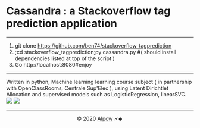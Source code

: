 # Cassandra : a Stackoverflow tag prediction application
---
1) git clone https://github.com/ben74/stackoverflow_tagprediction
2) ;cd stackoverflow_tagprediction;py cassandra.py #( should install dependencies listed at top of the script )
3) Go http://localhost:8080#enjoy
---
Written in python, Machine learning learning course subject ( in partnership with OpenClassRooms, Centrale Sup'Elec ), using Latent Dirichtlet Allocation and supervised models such as LogisticRegression, linearSVC.
<a href='https://1.x24.fr/a/jupyter/stack5/keywordsTSNE3.webp' target=1><img src='https://i.snipboard.io/J5krdZ.jpg' style='max-width:70vw;max-height:70vh'/></a>
<img src='https://i.snipboard.io/0iNBuW.jpg'/>

---
<center>&copy; 2020 <a href='//alpow.fr#o:mlgithub'>Alpow</a> 🗲☻</center>